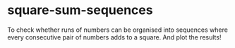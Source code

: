 # square-sum-sequences
To check whether runs of numbers can be organised into sequences where every consecutive pair of numbers adds to a square. And plot the results!
